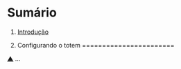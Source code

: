Sumário                                                                                                                                    <a name="summary"></a>
=======

1. [Introdução](#intro)

1. Configurando o totem                                                                                                                    <a name="intro"></a>
=======================

[▲](#summary) …